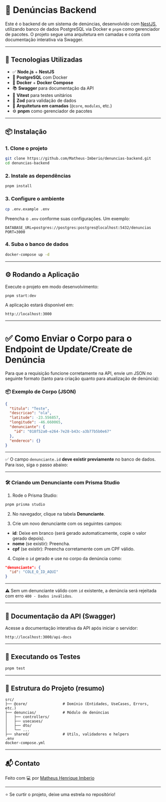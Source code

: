 # 📢 Denúncias Backend

Este é o backend de um sistema de denúncias, desenvolvido com [NestJS](https://nestjs.com/), utilizando banco de dados PostgreSQL via Docker e `pnpm` como gerenciador de pacotes. O projeto segue uma arquitetura em camadas e conta com documentação interativa via Swagger.

---

## 🚀 Tecnologias Utilizadas

- ✅ **Node.js** + **NestJS**
- 🐘 **PostgreSQL** com Docker
- 🐳 **Docker** + **Docker Compose**
- 📚 **Swagger** para documentação da API
- 🧪 **Vitest** para testes unitários
- 🔐 **Zod** para validação de dados
- 🧱 **Arquitetura em camadas** (`@core`, `modules`, etc.)
- ⚙️ **pnpm** como gerenciador de pacotes

---

## 📦 Instalação

### 1. Clone o projeto

```bash
git clone https://github.com/Matheus-Imberio/denuncias-backend.git
cd denuncias-backend
```

### 2. Instale as dependências

```bash
pnpm install
```

### 3. Configure o ambiente

```bash
cp .env.example .env
```

Preencha o `.env` conforme suas configurações. Um exemplo:

```
DATABASE_URL=postgres://postgres:postgres@localhost:5432/denuncias
PORT=3000
```

### 4. Suba o banco de dados

```bash
docker-compose up -d
```

---

## ⚙️ Rodando a Aplicação

Execute o projeto em modo desenvolvimento:

```bash
pnpm start:dev
```

A aplicação estará disponível em:

```
http://localhost:3000
```

---

# ✅ Como Enviar o Corpo para o Endpoint de Update/Create de Denúncia

Para que a requisição funcione corretamente na API, envie um JSON no seguinte formato (tanto para criação quanto para atualização de denúncia):

### 📦 Exemplo de Corpo (JSON)

```json
{
  "titulo": "Teste",
  "descricao": "ola",
  "latitude": -23.556857,
  "longitude": -46.660065,
  "denunciante": {
    "id": "018f52a0-e264-7e28-b43c-a3b77b5b0e67"
  },
  "endereco": {}
}
```

---

✅ O campo `denunciante.id` **deve existir previamente** no banco de dados. Para isso, siga o passo abaixo:

---

### 🛠️ Criando um Denunciante com Prisma Studio

1. Rode o Prisma Studio:

```bash
pnpm prisma studio
```

2. No navegador, clique na tabela **Denunciante**.

3. Crie um novo denunciante com os seguintes campos:

- **id**: Deixe em branco (será gerado automaticamente, copie o valor gerado depois).
- **nome** (se existir): Preencha.
- **cpf** (se existir): Preencha corretamente com um CPF válido.

4. Copie o `id` gerado e use no corpo da denúncia como:

```json
"denunciante": {
  "id": "COLE_O_ID_AQUI"
}
```

---

⚠️ Sem um denunciante válido com `id` existente, a denúncia será rejeitada com erro `400 - Dados inválidos`.

---


## 📄 Documentação da API (Swagger)

Acesse a documentação interativa da API após iniciar o servidor:

```
http://localhost:3000/api-docs
```

---

## 🧪 Executando os Testes

```bash
pnpm test
```

---

## 📂 Estrutura do Projeto (resumo)

```
src/
├── @core/                # Domínio (Entidades, UseCases, Errors, etc.)
├── denuncias/            # Módulo de denúncias
│   ├── controllers/
│   ├── usecases/
│   ├── dto/
│   └── ...
├── shared/               # Utils, validadores e helpers
.env
docker-compose.yml
```

---

## 📬 Contato

Feito com 💻 por [Matheus Henrique Imberio](https://www.linkedin.com/in/matheusimberio)

---

⭐ Se curtir o projeto, deixe uma estrela no repositório!
